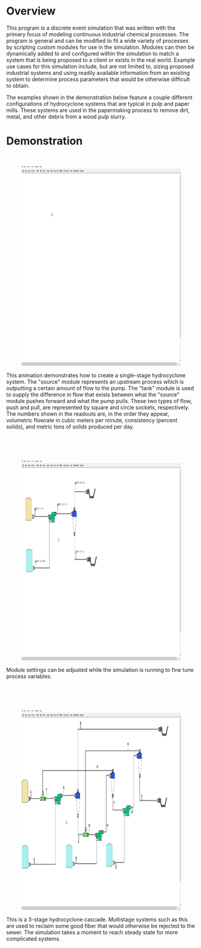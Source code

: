 <h1>Overview</h1>
This program is a discrete event simulation that was written with the primary focus of modeling continuous industrial chemical processes. The program is general and can be modified to fit a wide variety of processes by scripting custom modules for use 
in the simulation. Modules can then be dynamically added to and configured within the simulation to match a system that is 
being proposed to a client or exists in the real world. Example use cases for this simulation include, but are not limited to, sizing proposed industrial systems and using readily available information from an existing system to determine process parameters that would be otherwise difficult to obtain. 

The examples shown in the demonstration below feature a couple different configurations of hydrocyclone systems that are typical in pulp and paper mills. These systems are used in the papermaking process to remove dirt, metal, and other debris from a wood pulp slurry. 
<h1>Demonstration</h1>
<br>
<figure>
    <img src="https://github.com/herstky/DES/raw/master/demos/model_creation.gif" height="528" width="1000">
</figure>
This animation demonstrates how to create a single-stage hydrocyclone system. The "source" module represents an upstream process which is outputting a certain amount of flow to the pump. The "tank" module is used to supply the difference in flow that exists between what the "source" module pushes forward and what the pump pulls. These two types of flow, push and pull, are represented by square and circle sockets, respectively. The numbers shown in the readouts are, in the order they appear, volumetric flowrate in cubic meters per minute, consistency (percent solids), and metric tons of solids produced per day. 
<br>
<br>
<br>
<br>
<br>
<figure>
    <img src="https://github.com/herstky/DES/raw/master/demos/changing_settings.gif" height="528" width="1000">
</figure>
Module settings can be adjusted while the simulation is running to fine tune process variables.
<br>
<br>
<br>
<br>
<br>
<figure>
    <img src="https://github.com/herstky/DES/raw/master/demos/hydrocyclone_cascade.gif" height="528" width="1000">
</figure>
This is a 3-stage hydrocyclone cascade. Multistage systems such as this are used to reclaim some good fiber that would otherwise be rejected to the sewer. The simulation takes a moment to reach steady state for more complicated systems.

